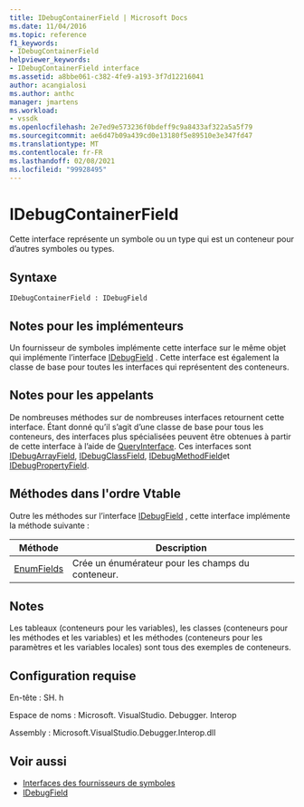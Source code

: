 ```yaml
---
title: IDebugContainerField | Microsoft Docs
ms.date: 11/04/2016
ms.topic: reference
f1_keywords:
- IDebugContainerField
helpviewer_keywords:
- IDebugContainerField interface
ms.assetid: a8bbe061-c382-4fe9-a193-3f7d12216041
author: acangialosi
ms.author: anthc
manager: jmartens
ms.workload:
- vssdk
ms.openlocfilehash: 2e7ed9e573236f0bdeff9c9a8433af322a5a5f79
ms.sourcegitcommit: ae6d47b09a439cd0e13180f5e89510e3e347fd47
ms.translationtype: MT
ms.contentlocale: fr-FR
ms.lasthandoff: 02/08/2021
ms.locfileid: "99928495"
---
```

# <a name="idebugcontainerfield"></a>IDebugContainerField
Cette interface représente un symbole ou un type qui est un conteneur pour d’autres symboles ou types.

## <a name="syntax"></a>Syntaxe

```
IDebugContainerField : IDebugField
```

## <a name="notes-for-implementers"></a>Notes pour les implémenteurs
 Un fournisseur de symboles implémente cette interface sur le même objet qui implémente l’interface [IDebugField](../../../extensibility/debugger/reference/idebugfield.md) . Cette interface est également la classe de base pour toutes les interfaces qui représentent des conteneurs.

## <a name="notes-for-callers"></a>Notes pour les appelants
 De nombreuses méthodes sur de nombreuses interfaces retournent cette interface. Étant donné qu’il s’agit d’une classe de base pour tous les conteneurs, des interfaces plus spécialisées peuvent être obtenues à partir de cette interface à l’aide de [QueryInterface](/cpp/atl/queryinterface). Ces interfaces sont [IDebugArrayField](../../../extensibility/debugger/reference/idebugarrayfield.md), [IDebugClassField](../../../extensibility/debugger/reference/idebugclassfield.md), [IDebugMethodField](../../../extensibility/debugger/reference/idebugmethodfield.md)et [IDebugPropertyField](../../../extensibility/debugger/reference/idebugpropertyfield.md).

## <a name="methods-in-vtable-order"></a>Méthodes dans l'ordre Vtable
 Outre les méthodes sur l’interface [IDebugField](../../../extensibility/debugger/reference/idebugfield.md) , cette interface implémente la méthode suivante :

|Méthode|Description|
|------------|-----------------|
|[EnumFields](../../../extensibility/debugger/reference/idebugcontainerfield-enumfields.md)|Crée un énumérateur pour les champs du conteneur.|

## <a name="remarks"></a>Notes
 Les tableaux (conteneurs pour les variables), les classes (conteneurs pour les méthodes et les variables) et les méthodes (conteneurs pour les paramètres et les variables locales) sont tous des exemples de conteneurs.

## <a name="requirements"></a>Configuration requise
 En-tête : SH. h

 Espace de noms : Microsoft. VisualStudio. Debugger. Interop

 Assembly : Microsoft.VisualStudio.Debugger.Interop.dll

## <a name="see-also"></a>Voir aussi
- [Interfaces des fournisseurs de symboles](../../../extensibility/debugger/reference/symbol-provider-interfaces.md)
- [IDebugField](../../../extensibility/debugger/reference/idebugfield.md)
